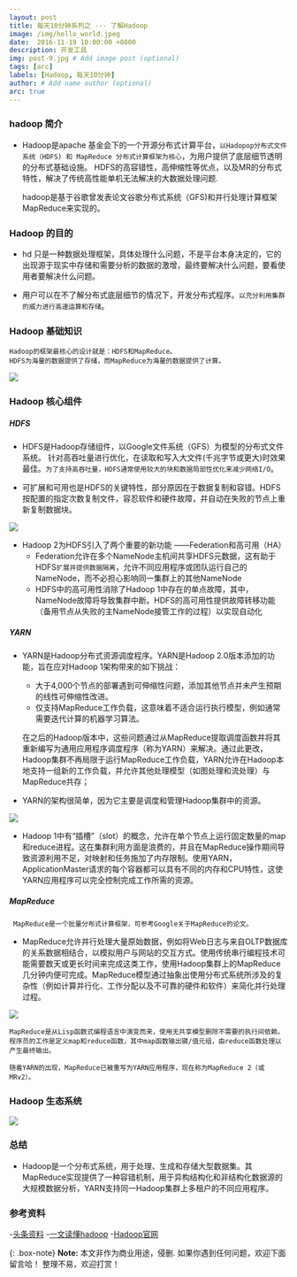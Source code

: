 ```yaml
---
layout: post
title: 每天10分钟系列之 --- 了解Hadoop
image: /img/hello_world.jpeg
date:  2016-11-19 10:00:00 +0800  
description: 开发工具
img: post-9.jpg # Add image post (optional)
tags: [arc]
labels: [Hadoop, 每天10分钟]
author: # Add name author (optional)
arc: true
---
```

### hadoop 简介

- Hadoop是apache 基金会下的一个开源分布式计算平台，`以Hadopop分布式文件系统（HDFS) 和 MapReduce 分布式计算框架为核心`，为用户提供了底层细节透明的分布式基础设施。 HDFS的高容错性，高伸缩性等优点，以及MR的分布式特性，解决了传统高性能单机无法解决的大数据处理问题.

    hadoop是基于谷歌曾发表论文谷歌分布式系统（GFS)和并行处理计算框架MapReduce来实现的。
    
### Hadoop 的目的
- hd 只是一种数据处理框架，具体处理什么问题，不是平台本身决定的，它的出现源于现实中存储和需要分析的数据的激增，最终要解决什么问题，要看使用者要解决什么问题。

- 用户可以在不了解分布式底层细节的情况下，开发分布式程序。`以充分利用集群的威力进行高速运算和存储`。

### Hadoop 基础知识

    Hadoop的框架最核心的设计就是：HDFS和MapReduce。
    HDFS为海量的数据提供了存储，而MapReduce为海量的数据提供了计算。
    
![](http://p6jsga0vv.bkt.clouddn.com/18-11-12/76949776.jpg)

### Hadoop 核心组件

##### HDFS

- HDFS是Hadoop存储组件，以Google文件系统（GFS）为模型的分布式文件系统。 针对高吞吐量进行优化，在读取和写入大文件(千兆字节或更大)时效果最佳。`为了支持高吞吐量，HDFS通常使用较大的块和数据局部性优化来减少网络I/O`。

- 可扩展和可用也是HDFS的关键特性，部分原因在于数据复制和容错。HDFS按配置的指定次数复制文件，容忍软件和硬件故障，并自动在失败的节点上重新复制数据块。
    
![](http://p6jsga0vv.bkt.clouddn.com/18-11-12/39125352.jpg)

  
- Hadoop 2为HDFS引入了两个重要的新功能 ——Federation和高可用（HA）
    - Federation允许在多个NameNode主机间共享HDFS元数据，这有助于HDFS`扩展并提供数据隔离`，允许不同应用程序或团队运行自己的NameNode，而不必担心影响同一集群上的其他NameNode
    - HDFS中的高可用性消除了Hadoop 1中存在的单点故障，其中，NameNode故障将导致集群中断。HDFS的高可用性提供故障转移功能（备用节点从失败的主NameNode接管工作的过程）以实现自动化

##### YARN
- YARN是Hadoop分布式资源调度程序。YARN是Hadoop 2.0版本添加的功能，旨在应对Hadoop 1架构带来的如下挑战：

    - 大于4,000个节点的部署遇到可伸缩性问题，添加其他节点并未产生预期的线性可伸缩性改进。
    - 仅支持MapReduce工作负载，这意味着不适合运行执行模型，例如通常需要迭代计算的机器学习算法。
    

    在之后的Hadoop版本中，这些问题通过从MapReduce提取调度函数并将其重新编写为通用应用程序调度程序（称为YARN）来解决。通过此更改，Hadoop集群不再局限于运行MapReduce工作负载，YARN允许在Hadoop本地支持一组新的工作负载，并允许其他处理模型（如图处理和流处理）与MapReduce共存；
    
- YARN的架构很简单，因为它主要是调度和管理Hadoop集群中的资源。

![](http://p6jsga0vv.bkt.clouddn.com/18-11-12/4417172.jpg)

- Hadoop 1中有“插槽”（slot）的概念，允许在单个节点上运行固定数量的map和reduce进程。这在集群利用方面是浪费的，并且在MapReduce操作期间导致资源利用不足，对映射和任务施加了内存限制。使用YARN，ApplicationMaster请求的每个容器都可以具有不同的内存和CPU特性，这使YARN应用程序可以完全控制完成工作所需的资源。

##### MapReduce

     MapReduce是一个批量分布式计算框架，可参考Google关于MapReduce的论文。
    
- MapReduce允许并行处理大量原始数据，例如将Web日志与来自OLTP数据库的关系数据相结合，以模拟用户与网站的交互方式。使用传统串行编程技术可能需要数天或更长时间来完成这类工作，使用Hadoop集群上的MapReduce几分钟内便可完成。MapReduce模型通过抽象出使用分布式系统所涉及的复杂性（例如计算并行化、工作分配以及不可靠的硬件和软件）来简化并行处理过程。

![](http://p6jsga0vv.bkt.clouddn.com/18-11-12/46403989.jpg)

    MapReduce是从Lisp函数式编程语言中演变而来，使用无共享模型删除不需要的执行间依赖。
    程序员的工作是定义map和reduce函数，其中map函数输出键/值元组，由reduce函数处理以产生最终输出。

    随着YARN的出现，MapReduce已被重写为YARN应用程序，现在称为MapReduce 2（或MRv2）。


### Hadoop 生态系统

![](http://p6jsga0vv.bkt.clouddn.com/18-11-12/40267707.jpg)

### 总结
- Hadoop是一个分布式系统，用于处理、生成和存储大型数据集。其MapReduce实现提供了一种容错机制，用于异构结构化和非结构化数据源的大规模数据分析，YARN支持同一Hadoop集群上多租户的不同应用程序。

### 参考资料
-[头条资料](https://www.toutiao.com/a6597576516006052355/)
-[一文读懂hadoop](https://www.toutiao.com/a6572501269557019140/)
-[Hadoop官网](https://hadoop.apache.org/docs/r3.1.1/)

{: .box-note}
**Note:** 本文非作为商业用途，侵删. 如果你遇到任何问题，欢迎下面留言哈！ 整理不易，欢迎打赏！
